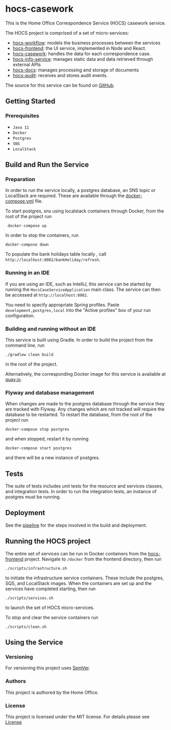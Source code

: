 # hocs-casework


This is the Home Office Correspondence Service (HOCS) casework service.

The HOCS project is comprised of a set of micro-services:
* [hocs-workflow](https://github.com/UKHomeOffice/hocs-workflow): models the business processes between the services
* [hocs-frontend](https://github.com/UKHomeOffice/hocs-frontend): the UI service, implemented in Node and React.
* [hocs-casework](https://github.com/UKHomeOffice/hocs-casework): handles the data for each correspondence case.
* [hocs-info-service](https://github.com/UKHomeOffice/hocs-info-service): manages static data and data retrieved through external APIs
* [hocs-docs](https://github.com/UKHomeOffice/hocs-docs): manages processing and storage of documents
* [hocs-audit](https://github.com/UKHomeOffice/hocs-audit): receives and stores audit events.

The source for this service can be found on [GitHub](https://github.com/UKHomeOffice/hocs-casework).


## Getting Started


### Prerequisites

* ```Java 11```
* ```Docker```
* ```Postgres```
* ```SNS```
* ```LocalStack```


## Build and Run the Service

### Preparation
In order to run the service locally, a postgres database, an SNS topic or LocalStack are required. 
These are available through the [docker-compose.yml](docker-compose.yml) file.

To start postgres, sns using localstack containers through Docker, from the root of the project run 

```
 docker-compose up 
 ```
In order to stop the containers, run
````$xslt
docker-compose down
````

To populate the bank holidays table locally , call ``http://localhost:8082/bankHoliday/refresh``.

### Running in an IDE

If you are using an IDE, such as IntelliJ, this service can be started by running the ```HocsCaseServiceApplication``` main class. 
The service can then be accessed at ```http://localhost:8082```.

You need to specify appropriate Spring profiles.
Paste `development,postgres,local` into the "Active profiles" box of your run configuration.

### Building and running without an IDE

This service is built using Gradle. In order to build the project from the command line, run

```
./gradlew clean build
```
in the root of the project.


<!--- building container locally with gradle clean build and running --->


Alternatively, the corresponding Docker image for this service is available at [quay.io](https://quay.io/repository/ukhomeofficedigital/hocs-casework).

### Flyway and database management

When changes are made to the postgres database through the service they are tracked with Flyway. Any changes which are not tracked will require the database to be restarted. 
To restart the database, from the root of the project run

```$xslt
docker-compose stop postgres
```
and when stopped, restart it by running
```$xslt
docker-compose start postgres
```
and there will be a new instance of postgres.

## Tests

<!--- describe tests here --->

The suite of tests includes unit tests for the resource and services classes, and integration tests. In order to run the integration tests, an instance of postgres must be running.


## Deployment

 See the [pipeline](.drone.yml) for the steps involved in the build and deployment.

## Running the HOCS project

The entire set of services can be run in Docker containers from the
 [hocs-frontend](https://github.com/UKHomeOffice/hocs-frontend) project. Navigate to ```/docker``` from the frontend directory, then run
 
 ```$xslt
./scripts/infrastructure.sh
```
to initiate the infrastructure service containers. These include the postgres, SQS, and LocalStack images. 
When the containers are set up and the services have completed starting, then run

```$xslt
./scripts/services.sh
```
to launch the set of HOCS micro-services.

To stop and clear the service containers run
```
./scripts/clean.sh
```
## Using the Service



### Versioning

For versioning this project uses [SemVer](https://semver.org/).

### Authors

This project is authored by the Home Office.

### License 

This project is licensed under the MIT license. For details please see [License](LICENSE) 
